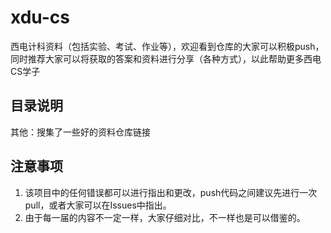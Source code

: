 # xdu-cs
西电计科资料（包括实验、考试、作业等），欢迎看到仓库的大家可以积极push，同时推荐大家可以将获取的答案和资料进行分享（各种方式），以此帮助更多西电CS学子
## 目录说明
其他：搜集了一些好的资料仓库链接
## 注意事项
1. 该项目中的任何错误都可以进行指出和更改，push代码之间建议先进行一次pull，或者大家可以在Issues中指出。
2. 由于每一届的内容不一定一样，大家仔细对比，不一样也是可以借鉴的。
